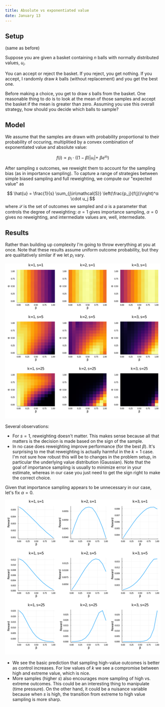```yaml
---
title: Absolute vs exponentiated value
date: January 13
---
```


## Setup
(same as before)

Suppose you are given a basket containing $n$ balls with normally distributed values, $u_i$.

You can accept or reject the basket. If you reject, you get nothing. If you accept, I randomly draw $k$ balls (without replacement) and you get the best one.

Before making a choice, you get to draw $s$ balls from the basket. One reasonable thing to do is to look at the mean of those samples and accept the basket if the mean is greater than zero. Assuming you use this overall strategy, how should you decide which balls to sample?

## Model
We assume that the samples are drawn with probability proportional to their probability of occuring, multiplitied by a convex combination of exponentiated value and absolute value:

$$
f(i) \propto p_i \cdot \left((1 - β) |u_i| +\ β e^{u_i}\right)
$$

After sampling $s$ outcomes, we reweight them to account for the sampling bias (as in importance sampling). To capture a range of strategies between simple biased sampling and full reweighting, we compute our "expected value" as

$$
\hat{u} = \frac{1}{s} \sum_{j\in\mathcal{S}} 
    \left(\frac{p_j}{f(j)}\right)^α \cdot u_j 
$$
where $\mathcal{S}$ is the set of outcomes we sampled and $α$ is a parameter that controls the degree of reweighting: $α = 1$ gives importance sampling, $α=0$ gives no reweighting, and intermediate values are, well, intermediate.

## Results

Rather than building up complexity I'm going to throw everything at you at once. Note that these results assume uniform outcome probability, but they are qualitatively similar if we let $p_i$ vary.

![Reward attained as a function of the degree to which high vs. extreme values are sampled, $β$, and the degree to which the sampling bias is accounted for by reweighting, $α$. The panels vary in the amount of control, $k$, and the number of samples that are taken before the decision is made, $s$.](../model/figs/abs_exp_importance_equalprob_grids.png)

Several observations:

- For $s=1$, reweighting doesn't matter. This makes sense because all that matters is the decision is made based on the sign of the sample.
- In no case does reweighting improve performance (for the best $β$). It's surprising to me that reweighting is actually harmful in the $k=1$ case. I'm not sure how robust this will be to changes in the problem setup, in particular the underlying value distribution (Gaussian). Note that the goal of importance sampling is usually to minimize error in your estimate, whereas in our case you just need to get the sign right to make the correct choice.

Given that importance sampling appears to be unnecessary in our case, let's fix $α=0$.

![Same as above with $α=0$.](../model/figs/abs_exp_equalprob.png)

- We see the basic prediction that sampling high-value outcomes is better as control increases. For low values of $k$ we see a compromise between high and extreme value, which is nice.
- More samples (higher $s$) also encourages more sampling of high vs. extreme outcomes. This could be an interesting thing to manipulate (time pressure). On the other hand, it could be a nuisance variable because when $s$ is high, the transition from extreme to high value sampling is more sharp.


















